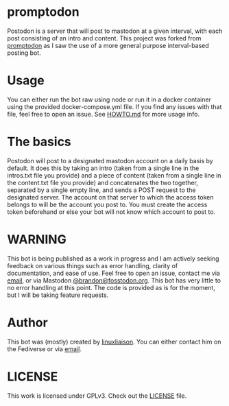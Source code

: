 
# promptodon

Postodon is a server that will post to mastodon at a given interval, with each post consisting of an intro and content. This project was forked from [promptodon](https://bitea.bnolet.me/brandon/promptodon) as I saw the use of a more general purpose interval-based posting bot. 

# Usage

You can either run the bot raw using node or run it in a docker container using the provided docker-compose.yml file. If you find any issues with that file, feel free to open an issue. See [HOWTO.md](docs/HOWTO.md) for more usage info.

# The basics

Postodon will post to a designated mastodon account on a daily basis by default. It does this by taking an intro (taken from a single line in the intros.txt file you provide) and a piece of content (taken from a single line in the content.txt file you provide) and concatenates the two together, separated by a single empty line, and sends a POST request to the designated server. The account on that server to which the access token belongs to will be the account you post to. You must create the access token beforehand or else your bot will not know which account to post to. 

# WARNING

This bot is being published as a work in progress and I am actively seeking feedback on various things such as error handling, clarity of documentation, and ease of use. Feel free to open an issue, contact me via [email](mailto:linuxliaison@fastmail.com), or via Mastodon [@brandon@fosstodon.org](https://fosstodon.org/@brandon). This bot has very little to no error handling at this point. The code is provided as is for the moment, but I will be taking feature requests. 

# Author

This bot was (mostly) created by [linuxliaison](https://fosstodon.org/@brandon). You can either contact him on the Fediverse or via [email](mailto:linuxliaison@fastmail.com). 

# LICENSE

This work is licensed under GPLv3. Check out the [LICENSE](LICENSE) file.

